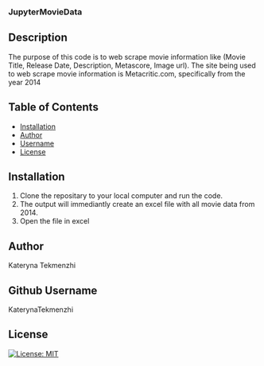 ### JupyterMovieData

## Description
  The purpose of this code is to web scrape movie information like (Movie Title, Release Date, Description, Metascore, Image url).
  The site being used to web scrape movie information is Metacritic.com, specifically from the year 2014

  ## Table of Contents
  * [Installation](#installation)
  * [Author](#author)
  * [Username](#username)
  * [License](#license)
  
  ## Installation
  1. Clone the repositary to your local computer and run the code.
  2. The output will immediantly create an excel file with all movie data from 2014.
  3. Open the file in excel

  ## Author
  Kateryna Tekmenzhi
  
  ## Github Username
  KaterynaTekmenzhi
  
  ## License

[![License: MIT](https://img.shields.io/badge/License-MIT-yellow.svg)](https://opensource.org/licenses/MIT)


